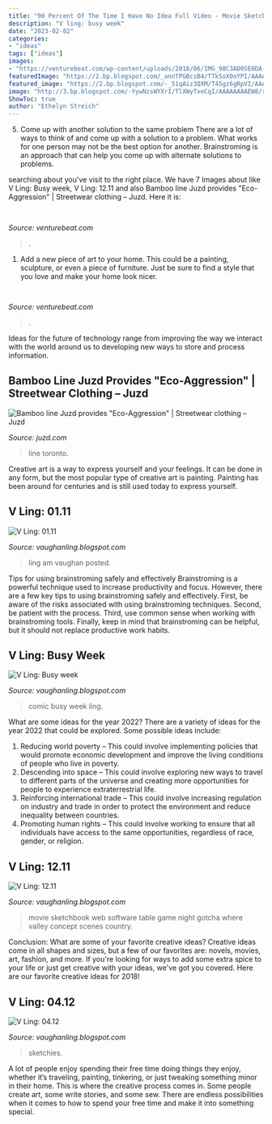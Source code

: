 ```yaml
---
title: "90 Percent Of The Time I Have No Idea Full Video - Movie Sketchbook Web Software Table Game Night Gotcha Where Valley Concept Scenes Country"
description: "V ling: busy week"
date: "2023-02-02"
categories:
- "ideas"
tags: ["ideas"]
images:
- "https://venturebeat.com/wp-content/uploads/2018/06/IMG_98C3AD05E0DA-1.jpeg"
featuredImage: "https://2.bp.blogspot.com/_annTPGBcsB4/TTkSoX0oYPI/AAAAAAAAELc/HQADxb3rroc/s1600/IMGP7305.JPG"
featured_image: "https://2.bp.blogspot.com/-_51qAiz3QXM/T45gz6gRpVI/AAAAAAAAE9U/VvRKh3UJU_0/s320/strand.jpg"
image: "http://3.bp.blogspot.com/-YywNzsWYXrI/TlXWyTxeCqI/AAAAAAAAEW8/rKjEJjboZ08/s640/comicon+5.JPG"
ShowToc: true
author: "Ethelyn Streich"
---
```



5. Come up with another solution to the same problem
There are a lot of ways to think of and come up with a solution to a problem. What works for one person may not be the best option for another. Brainstroming is an approach that can help you come up with alternate solutions to problems.

	

		
searching about  you've visit to the right place. We have 7 Images about  like V Ling: Busy week, V Ling: 12.11 and also Bamboo line Juzd provides &quot;Eco-Aggression&quot; | Streetwear clothing – Juzd. Here it is:
		
    
## 

<img loading=lazy src="https://venturebeat.com/wp-content/uploads/2018/06/IMG_98C3AD05E0DA-1.jpeg" onerror="this.onerror=null;this.src='https://tse2.mm.bing.net/th?id=OIP.VS5yUguWxN_5N6dfWrxoywHaQC&amp;pid=15.1';" alt="">

_Source: venturebeat.com_

>. 

	

1. Add a new piece of art to your home. This could be a painting, sculpture, or even a piece of furniture. Just be sure to find a style that you love and make your home look nicer.

    
## 

<img loading=lazy src="https://venturebeat.com/wp-content/uploads/2018/02/img_0033.jpg?w=800" onerror="this.onerror=null;this.src='https://tse1.mm.bing.net/th?id=OIP.LpeAeE8t40c4fg_DkM0fmAHaEK&amp;pid=15.1';" alt="">

_Source: venturebeat.com_

>. 

	

Ideas for the future of technology range from improving the way we interact with the world around us to developing new ways to store and process information.

    
## Bamboo Line Juzd Provides &quot;Eco-Aggression&quot; | Streetwear Clothing – Juzd

<img loading=lazy src="http://bp2.blogger.com/_O96JA2G5zFY/SGJhSrQA8EI/AAAAAAAAAF0/XnGkYLWsMjA/s400/boxes.JPG" onerror="this.onerror=null;this.src='https://tse3.mm.bing.net/th?id=OIP.IK0X4i2_keNLx82e9nUdtgAAAA&amp;pid=15.1';" alt="Bamboo line Juzd provides &quot;Eco-Aggression&quot; | Streetwear clothing – Juzd">

_Source: juzd.com_

>line toronto. 

	

Creative art is a way to express yourself and your feelings. It can be done in any form, but the most popular type of creative art is painting. Painting has been around for centuries and is still used today to express yourself.

    
## V Ling: 01.11

<img loading=lazy src="https://2.bp.blogspot.com/_annTPGBcsB4/TTkSoX0oYPI/AAAAAAAAELc/HQADxb3rroc/s1600/IMGP7305.JPG" onerror="this.onerror=null;this.src='https://tse2.mm.bing.net/th?id=OIP.1lms4Cd2ZvWz4Ih8O4ecRgHaE7&amp;pid=15.1';" alt="V Ling: 01.11">

_Source: vaughanling.blogspot.com_

>ling am vaughan posted. 

	

Tips for using brainstroming safely and effectively
Brainstroming is a powerful technique used to increase productivity and focus. However, there are a few key tips to using brainstroming safely and effectively. First, be aware of the risks associated with using brainstroming techniques. Second, be patient with the process. Third, use common sense when working with brainstroming tools. Finally, keep in mind that brainstroming can be helpful, but it should not replace productive work habits.

    
## V Ling: Busy Week

<img loading=lazy src="http://3.bp.blogspot.com/-YywNzsWYXrI/TlXWyTxeCqI/AAAAAAAAEW8/rKjEJjboZ08/s640/comicon+5.JPG" onerror="this.onerror=null;this.src='https://tse2.mm.bing.net/th?id=OIP.WPscivG4D5_lzT-apkK4MwHaJ6&amp;pid=15.1';" alt="V Ling: Busy week">

_Source: vaughanling.blogspot.com_

>comic busy week ling. 

	

What are some ideas for the year 2022?
There are a variety of ideas for the year 2022 that could be explored. Some possible ideas include: 
1. Reducing world poverty – This could involve implementing policies that would promote economic development and improve the living conditions of people who live in poverty. 
2. Descending into space – This could involve exploring new ways to travel to different parts of the universe and creating more opportunities for people to experience extraterrestrial life. 
3. Reinforcing international trade – This could involve increasing regulation on industry and trade in order to protect the environment and reduce inequality between countries. 
4. Promoting human rights – This could involve working to ensure that all individuals have access to the same opportunities, regardless of race, gender, or religion.

    
## V Ling: 12.11

<img loading=lazy src="https://1.bp.blogspot.com/-wx4dVplWwsY/Tu6N4kgenkI/AAAAAAAAEi0/L2DwvqHbCao/s1600/gotcha.jpg" onerror="this.onerror=null;this.src='https://tse4.mm.bing.net/th?id=OIP.-kajhPrMZ8bzi2Sk_UMnSgHaEj&amp;pid=15.1';" alt="V Ling: 12.11">

_Source: vaughanling.blogspot.com_

>movie sketchbook web software table game night gotcha where valley concept scenes country. 

	

Conclusion: What are some of your favorite creative ideas?
Creative ideas come in all shapes and sizes, but a few of our favorites are: novels, movies, art, fashion, and more. If you're looking for ways to add some extra spice to your life or just get creative with your ideas, we've got you covered. Here are our favorite creative ideas for 2018!

    
## V Ling: 04.12

<img loading=lazy src="https://2.bp.blogspot.com/-_51qAiz3QXM/T45gz6gRpVI/AAAAAAAAE9U/VvRKh3UJU_0/s320/strand.jpg" onerror="this.onerror=null;this.src='https://tse2.mm.bing.net/th?id=OIP.o50iaxO7lLCOksEnG60DpQAAAA&amp;pid=15.1';" alt="V Ling: 04.12">

_Source: vaughanling.blogspot.com_

>sketchies. 

	

A lot of people enjoy spending their free time doing things they enjoy, whether it’s traveling, painting, tinkering, or just tweaking something minor in their home. This is where the creative process comes in. Some people create art, some write stories, and some sew. There are endless possibilities when it comes to how to spend your free time and make it into something special.

